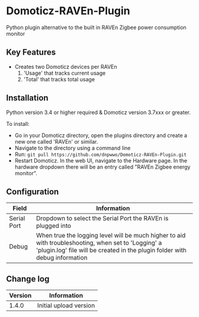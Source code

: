 # Domoticz-RAVEn-Plugin
Python plugin alternative to the built in RAVEn Zigbee power consumption monitor

## Key Features

* Creates two Domoticz devices per RAVEn
  1. 'Usage' that tracks current usage
  2. 'Total' that tracks total usage

## Installation

Python version 3.4 or higher required & Domoticz version 3.7xxx or greater.

To install:

* Go in your Domoticz directory, open the plugins directory and create a new one called 'RAVEn' or similar.
* Navigate to the directory using a command line
* Run: ```git pull https://github.com/dnpwwo/Domoticz-RAVEn-Plugin.git```
* Restart Domoticz.
In the web UI, navigate to the Hardware page. In the hardware dropdown there will be an entry called "RAVEn Zigbee energy monitor".

## Configuration

| Field | Information|
| ----- | ---------- |
| Serial Port | Dropdown to select the Serial Port the RAVEn is plugged into |
| Debug | When true the logging level will be much higher to aid with troubleshooting, when set to 'Logging' a 'plugin.log' file will be created in the plugin folder with debug information |

## Change log

| Version | Information|
| ----- | ---------- |
| 1.4.0 | Initial upload version |

